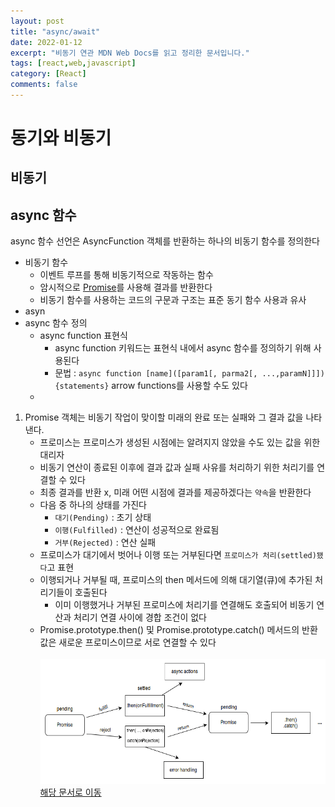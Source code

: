 ```yaml
---
layout: post
title: "async/await"
date: 2022-01-12
excerpt: "비동기 연관 MDN Web Docs를 읽고 정리한 문서입니다."
tags: [react,web,javascript]
category: [React] 
comments: false
---
```

# 동기와 비동기
## 비동기

## async 함수
async 함수 선언은 AsyncFunction 객체를 반환하는 하나의 비동기 함수를 정의한다
* 비동기 함수
	* 이벤트 루프를 통해 비동기적으로 작동하는 함수
	* 암시적으로 <a href="#promise">Promise</a>를 사용해 결과를 반환한다
	* 비동기 함수를 사용하는 코드의 구문과 구조는 표준 동기 함수 사용과 유사
* asyn
* async 함수 정의
	* async function 표현식
		* async function 키워드는 표현식 내에서 async 함수를 정의하기 위해 사용된다
		* 문법 : `async function [name]([param1[, parma2[, ...,paramN]]]){statements}` arrow functions를 사용할 수도 있다
	* 






1) <a name="promise">Promise 객체는 비동기 작업이 맞이할 미래의 완료 또는 실패와 그 결과 값을 나타낸다.
	* 프로미스는 프로미스가 생성된 시점에는 알려지지 않았을 수도 있는 값을 위한 대리자
	* 비동기 연산이 종료된 이후에 결과 값과 실패 사유를 처리하기 위한 처리기를 연결할 수 있다
	* 최종 결과를 반환 x, 미래 어떤 시점에 결과를 제공하겠다는 `약속`을 반환한다
	* 다음 중 하나의 상태를 가진다
		* `대기(Pending)` : 초기 상태
		* `이행(Fulfilled)` : 연산이 성공적으로 완료됨
		* `거부(Rejected)` : 연산 실패
	* 프로미스가 대기에서 벗어나 이행 또는 거부된다면 `프로미스가 처리(settled)됐다`고 표현
	* 이행되거나 거부될 때, 프로미스의 then 메서드에 의해 대기열(큐)에 추가된 처리기들이 호출된다
		* 이미 이행했거나 거부된 프로미스에 처리기를 연결해도 호출되어 비동기 연산과 처리기 연결 사이에 경합 조건이 없다
	* Promise.prototype.then() 및 Promise.prototype.catch() 메서드의 반환 값은 새로운 프로미스이므로 서로 연결할 수 있다<br><br>
	<img width=550 height=200 src="/assets/etc/react/promises.png" alt="Promise 설명"><br>
	<a href="https://url.kr/r6yebc">해당 문서로 이동</a>

